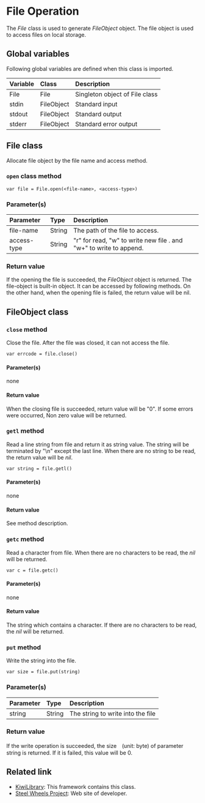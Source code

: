 # File Operation
The *File* class is used to generate *FileObject* object.
The file object is used to access files on local storage.

## Global variables
Following global variables are defined when this class is imported.

|Variable   |Class  | Description                     |
|:---       |:---   |:---                             |
|File       |File   | Singleton object of File class  |
|stdin      |FileObject   | Standard input            |
|stdout     |FileObject   | Standard output           |
|stderr     |FileObject   | Standard error output     |

## File class
Allocate file object by the file name and access method.
### `open` class method
````
var file = File.open(<file-name>, <access-type>)
````
### Parameter(s)
|Parameter    |Type   |Description                    |
|:---         |:---   |:---                           |
|file-name    |String |The path of the file to access.|
|access-type  |String |"r" for read, "w" to write new file . and "w+" to write to append.|

### Return value
If the opening the file is succeeded, the *FileObject* object is returned. The file-object is built-in object. It can be accessed by following methods. On the other hand, when the opening file is failed, the return value will be nil.

## FileObject class
### `close` method
Close the file. After the file was closed, it can not access the file.
````
var errcode = file.close()
````
#### Parameter(s)
none
#### Return value
When the closing file is succeeded, return value will be "0". If some errors were occurred, Non zero value will be returned.

### `getl` method
Read a line string from file and return it as string value. The string will be terminated by "\n" except the last line. When there are no string to be read, the return value will be *nil*.
````
var string = file.getl()
````
#### Parameter(s)
none
#### Return value
See method description.

### `getc` method
Read a character from file. When there are no characters to be read, the *nil* will be returned.
````
var c = file.getc()
````
#### Parameter(s)
none
#### Return value
The string which contains a character. If there are no characters to be read, the *nil* will be returned.

### `put` method
Write the string into the file.
```
var size = file.put(string)
```
### Parameter(s)
|Parameter    |Type   |Description                    |
|:---         |:---   |:---                           |
|string       |String |The string to write into the file |
### Return value
If the write operation is succeeded, the size　(unit: byte) of parameter string is returned. If it is failed, this value will be 0.

## Related link
* [KiwiLibrary](https://github.com/steelwheels/KiwiScript/blob/master/KiwiLibrary/Document/README.md): This framework contains this class.
* [Steel Wheels Project](http://steelwheels.github.io): Web site of developer.
